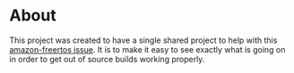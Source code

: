 # About

This project was created to have a single shared project to help with this [amazon-freertos issue](https://github.com/aws/amazon-freertos/issues/1200). It is to make it easy to see exactly what is going on in order to get out of source builds working properly.

